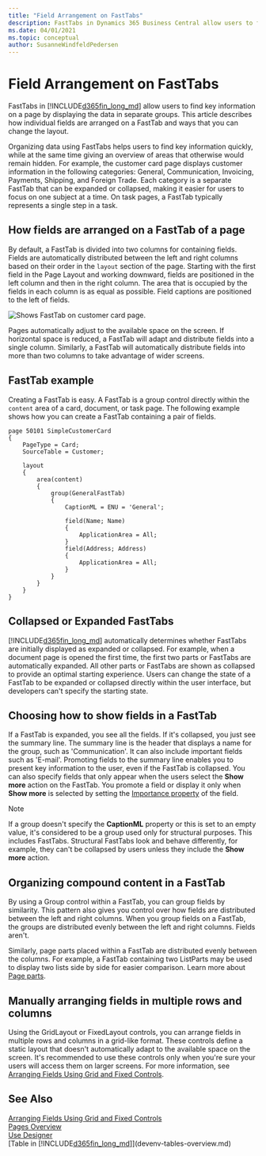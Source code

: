 ```yaml
---
title: "Field Arrangement on FastTabs"
description: FastTabs in Dynamics 365 Business Central allow users to find key information on a page displayed in separate groups.
ms.date: 04/01/2021
ms.topic: conceptual
author: SusanneWindfeldPedersen
---
```


# Field Arrangement on FastTabs

FastTabs in [!INCLUDE[d365fin_long_md](includes/d365fin_long_md.md)] allow users to find key information on a page by displaying the data in separate groups. This article describes how individual fields are arranged on a FastTab and ways that you can change the layout. 

Organizing data using FastTabs helps users to find key information quickly, while at the same time giving an overview of areas that otherwise would remain hidden. For example, the customer card page displays customer information in the following categories: General, Communication, Invoicing, Payments, Shipping, and Foreign Trade. Each category is a separate FastTab that can be expanded or collapsed, making it easier for users to focus on one subject at a time. On task pages, a FastTab typically represents a single step in a task.  

## How fields are arranged on a FastTab of a page

By default, a FastTab is divided into two columns for containing fields. Fields are automatically distributed between the left and right columns based on their order in the `layout` section of the page. Starting with the first field in the Page Layout and working downward, fields are positioned in the left column and then in the right column. The area that is occupied by the fields in each column is as equal as possible. Field captions are positioned to the left of fields. 

![Shows FastTab on customer card page.](media/fasttab-overview.png) 

Pages automatically adjust to the available space on the screen. If horizontal space is reduced, a FastTab will adapt and distribute fields into a single column. Similarly, a FastTab will automatically distribute fields into more than two columns to take advantage of wider screens.  


## FastTab example

Creating a FastTab is easy. A FastTab is a group control directly within the `content` area of a card, document, or task page. The following example shows how you can create a FastTab containing a pair of fields.

```AL
page 50101 SimpleCustomerCard
{
    PageType = Card;
    SourceTable = Customer;

    layout
    {
        area(content)
        {
            group(GeneralFastTab)
            {
                CaptionML = ENU = 'General';
                
                field(Name; Name)
                {
                    ApplicationArea = All;
                }
                field(Address; Address)
                {
                    ApplicationArea = All;
                }
            }
        }
    }
}
```

## Collapsed or Expanded FastTabs

[!INCLUDE[d365fin_long_md](includes/d365fin_long_md.md)] automatically determines whether FastTabs are initially displayed as expanded or collapsed. For example, when a document page is opened the first time, the first two parts or FastTabs are automatically expanded. All other parts or FastTabs are shown as collapsed to provide an optimal starting experience. Users can change the state of a FastTab to be expanded or collapsed directly within the user interface, but developers can't specify the starting state.  

## Choosing how to show fields in a FastTab

If a FastTab is expanded, you see all the fields. If it's collapsed, you just see the summary line. The summary line is the header that displays a name for the group, such as 'Communication'. It can also include important fields such as 'E-mail'. Promoting fields to the summary line enables you to present key information to the user, even if the FastTab is collapsed. You can also specify fields that only appear when the users select the **Show more** action on the FastTab. You promote a field or display it only when **Show more** is selected by setting the [Importance property](properties/devenv-importance-property.md) of the field.  

> [!NOTE]  
> If a group doesn't specify the **CaptionML** property or this is set to an empty value, it's considered to be a group used only for structural purposes. This includes FastTabs. Structural FastTabs look and behave differently, for example, they can't be collapsed by users unless they include the **Show more** action.  

## Organizing compound content in a FastTab

By using a Group control within a FastTab, you can group fields by similarity. This pattern also gives you control over how fields are distributed between the left and right columns. When you group fields on a FastTab, the groups are distributed evenly between the left and right columns. Fields aren't.

Similarly, page parts placed within a FastTab are distributed evenly between the columns. For example, a FastTab containing two ListParts may be used to display two lists side by side for easier comparison. Learn more about [Page parts](devenv-designing-parts.md).  

  
## Manually arranging fields in multiple rows and columns  

Using the GridLayout or FixedLayout controls, you can arrange fields in multiple rows and columns in a grid-like format. These controls define a static layout that doesn't automatically adapt to the available space on the screen. It's recommended to use these controls only when you're sure your users will access them on larger screens. For more information, see [Arranging Fields Using Grid and Fixed Controls](devenv-arranging-fields-using-grid-and-fixed-controls.md).

## See Also
[Arranging Fields Using Grid and Fixed Controls](devenv-arranging-fields-using-grid-and-fixed-controls.md)  
[Pages Overview](devenv-pages-overview.md)  
[Use Designer](devenv-inclient-designer.md)  
[Table in [!INCLUDE[d365fin_long_md](includes/d365fin_long_md.md)]](devenv-tables-overview.md)  
